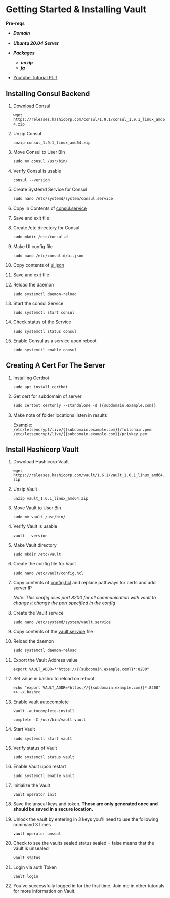 # Getting Started & Installing Vault

**Pre-reqs**

- ***Domain*** 
- ***Ubuntu 20.04 Server***

- ***Packages***
  - ***unzip***
  - ***jq***

- [Youtube Tutorial Pt. 1](https://www.youtube.com/watch?v=b_2lo30g0RU)

## Installing Consul Backend

  1. Download Consul

      `wget https://releases.hashicorp.com/consul/1.9.1/consul_1.9.1_linux_amd64.zip`

  2. Unzip Consul

      `unzip consul_1.9.1_linux_amd64.zip`
  
  3. Move Consul to User Bin
  
      `sudo mv consul /usr/bin/`
  
  4. Verify Consul is usable
  
      `consul --version`
  
  5. Create Systemd Service for Consul
  
      `sudo nano /etc/systemd/system/consul.service`
  
  6. Copy in Contents of [consul.service](https://github.com/b1tsized/vault-tutorial/blob/main/getting-started/sys_file_templates/consul.service)
  
  7. Save and exit file
  
  8. Create /etc directory for Consul
  
      `sudo mkdir /etc/consul.d`
  
  9. Make UI config file
  
      `sudo nano /etc/consul.d/ui.json`
  
  10. Copy contents of [ui.json](https://github.com/b1tsized/vault-tutorial/blob/main/getting-started/sys_file_templates/ui.json)
  
  11. Save and exit file
  
  12. Reload the daemon
  
        `sudo systemctl daemon-reload`
  
  13. Start the consul Service
  
        `sudo systemctl start consul`
  
  14. Check status of the Service
  
        `sudo systemctl status consul`
  
  15. Enable Consul as a service upon reboot
  
        `sudo systemctl enable consul`

## Creating A Cert For The Server

  1. Installing Certbot
  
      `sudo apt install certbot`
  
  2. Get cert for subdomain of server
  
      `sudo certbot certonly --standalone -d {{subdomain.example.com}}`
  
  3. Make note of folder locations listen in results
  
      Example: `/etc/letsencrypt/live/{{subdomain.example.com}}/fullchain.pem`
               `/etc/letsencrypt/live/{{subdomain.example.com}}/privkey.pem`


## Install Hashicorp Vault

  1. Download Hashicorp Vault
  
      `wget https://releases.hashicorp.com/vault/1.6.1/vault_1.6.1_linux_amd64.zip`
  
  2. Unzip Vault
  
      `unzip vault_1.6.1_linux_amd64.zip`
  
  3. Move Vault to User Bin
  
      `sudo mv vault /usr/bin/`
  
  4. Verify Vault is usable
  
      `vault --version`
  
  5. Make Vault directory
  
      `sudo mkdir /etc/vault`
  
  6. Create the config file for Vault
  
      `sudo nano /etc/vault/config.hcl`
  
  7. Copy contents of [config.hcl](https://github.com/b1tsized/vault-tutorial/blob/main/getting-started/sys_file_templates/config.hcl) and replace pathways for certs and add server IP
  
      *Note: This config uses port 8200 for all communication with vault to change it change the port specified in the config*
  
  8. Create the Vault service
  
      `sudo nano /etc/systemd/system/vault.service`
  
  9. Copy contents of the [vault.service](https://github.com/b1tsized/vault-tutorial/blob/main/getting-started/sys_file_templates/vault.service) file
  
  10. Reload the daemon
  
        `sudo systemctl daemon-reload`
  
  11. Export the Vault Address value
  
        `export VAULT_ADDR=*"https://{{subdomain.example.com}}*:8200"`
  
  12. Set value in bashrc to reload on reboot
  
        `echo "export VAULT_ADDR=*https://{{subdomain.example.com}}*:8200" >> ~/.bashrc`
  
  13. Enable vault autocomplete
  
        `vault -autocomplete-install`
  
        `complete -C /usr/bin/vault vault`
  
  14. Start Vault
  
        `sudo systemctl start vault`
  
  15. Verify status of Vault
  
        `sudo systemctl status vault`
  
  16. Enable Vault upon restart
  
        `sudo systemctl enable vault`
  
  17. Initialize the Vault
  
        `vault operator init`
  
  18. Save the unseal keys and token. **These are only generated once and should be saved in a secure location.**
  
  19. Unlock the vault by entering in 3 keys you'll need to use the following command 3 times
  
        `vault operator unseal`
  
  20. Check to see the vaults sealed status sealed = false means that the vault is unsealed
  
        `vault status`
  
  21. Login via auth Token
  
        `vault login`
  
  22. You've successfully logged in for the first time. Join me in other tutorials for more information on Vault.